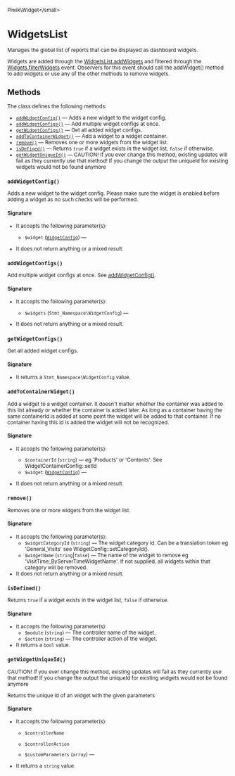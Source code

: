 <small>Piwik\Widget\</small>

WidgetsList
===========

Manages the global list of reports that can be displayed as dashboard widgets.

Widgets are added through the [WidgetsList.addWidgets](/api-reference/events#widgetslistaddwidgets) and filtered through the [Widgets.filterWidgets](/api-reference/events#widgetsfilterwidgets)
event. Observers for this event should call the addWidget() method to add widgets or use any of the other
methods to remove widgets.

Methods
-------

The class defines the following methods:

- [`addWidgetConfig()`](#addwidgetconfig) &mdash; Adds a new widget to the widget config.
- [`addWidgetConfigs()`](#addwidgetconfigs) &mdash; Add multiple widget configs at once.
- [`getWidgetConfigs()`](#getwidgetconfigs) &mdash; Get all added widget configs.
- [`addToContainerWidget()`](#addtocontainerwidget) &mdash; Add a widget to a widget container.
- [`remove()`](#remove) &mdash; Removes one or more widgets from the widget list.
- [`isDefined()`](#isdefined) &mdash; Returns `true` if a widget exists in the widget list, `false` if otherwise.
- [`getWidgetUniqueId()`](#getwidgetuniqueid) &mdash; CAUTION! If you ever change this method, existing updates will fail as they currently use that method! If you change the output the uniqueId for existing widgets would not be found anymore

<a name="addwidgetconfig" id="addwidgetconfig"></a>
<a name="addWidgetConfig" id="addWidgetConfig"></a>
### `addWidgetConfig()`

Adds a new widget to the widget config. Please make sure the widget is enabled before adding a widget as
no such checks will be performed.

#### Signature

-  It accepts the following parameter(s):
    - `$widget` ([`WidgetConfig`](../../Piwik/Widget/WidgetConfig.md)) &mdash;
      
- It does not return anything or a mixed result.

<a name="addwidgetconfigs" id="addwidgetconfigs"></a>
<a name="addWidgetConfigs" id="addWidgetConfigs"></a>
### `addWidgetConfigs()`

Add multiple widget configs at once. See [addWidgetConfig()](/api-reference/Piwik/Widget/WidgetsList#addwidgetconfig).

#### Signature

-  It accepts the following parameter(s):
    - `$widgets` (`Stmt_Namespace\WidgetConfig`) &mdash;
      
- It does not return anything or a mixed result.

<a name="getwidgetconfigs" id="getwidgetconfigs"></a>
<a name="getWidgetConfigs" id="getWidgetConfigs"></a>
### `getWidgetConfigs()`

Get all added widget configs.

#### Signature

- It returns a `Stmt_Namespace\WidgetConfig` value.

<a name="addtocontainerwidget" id="addtocontainerwidget"></a>
<a name="addToContainerWidget" id="addToContainerWidget"></a>
### `addToContainerWidget()`

Add a widget to a widget container. It doesn't matter whether the container was added to this list already
or whether the container is added later. As long as a container having the same containerId is added at
some point the widget will be added to that container. If no container having this id is added the widget
will not be recognized.

#### Signature

-  It accepts the following parameter(s):
    - `$containerId` (`string`) &mdash;
       eg 'Products' or 'Contents'. See WidgetContainerConfig::setId
    - `$widget` ([`WidgetConfig`](../../Piwik/Widget/WidgetConfig.md)) &mdash;
      
- It does not return anything or a mixed result.

<a name="remove" id="remove"></a>
<a name="remove" id="remove"></a>
### `remove()`

Removes one or more widgets from the widget list.

#### Signature

-  It accepts the following parameter(s):
    - `$widgetCategoryId` (`string`) &mdash;
       The widget category id. Can be a translation token eg 'General_Visits' see WidgetConfig::setCategoryId().
    - `$widgetName` (`string`|`false`) &mdash;
       The name of the widget to remove eg 'VisitTime_ByServerTimeWidgetName'. If not supplied, all widgets within that category will be removed.
- It does not return anything or a mixed result.

<a name="isdefined" id="isdefined"></a>
<a name="isDefined" id="isDefined"></a>
### `isDefined()`

Returns `true` if a widget exists in the widget list, `false` if otherwise.

#### Signature

-  It accepts the following parameter(s):
    - `$module` (`string`) &mdash;
       The controller name of the widget.
    - `$action` (`string`) &mdash;
       The controller action of the widget.
- It returns a `bool` value.

<a name="getwidgetuniqueid" id="getwidgetuniqueid"></a>
<a name="getWidgetUniqueId" id="getWidgetUniqueId"></a>
### `getWidgetUniqueId()`

CAUTION! If you ever change this method, existing updates will fail as they currently use that method!
If you change the output the uniqueId for existing widgets would not be found anymore

Returns the unique id of an widget with the given parameters

#### Signature

-  It accepts the following parameter(s):
    - `$controllerName`
      
    - `$controllerAction`
      
    - `$customParameters` (`array`) &mdash;
      
- It returns a `string` value.

